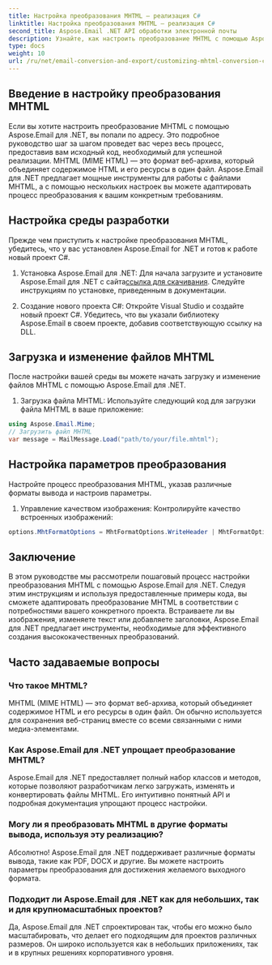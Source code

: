 ```yaml
---
title: Настройка преобразования MHTML — реализация C#
linktitle: Настройка преобразования MHTML — реализация C#
second_title: Aspose.Email .NET API обработки электронной почты
description: Узнайте, как настроить преобразование MHTML с помощью Aspose.Email для .NET. Пошаговое руководство с исходным кодом C#.
type: docs
weight: 10
url: /ru/net/email-conversion-and-export/customizing-mhtml-conversion-csharp-implementation/
---
```


## Введение в настройку преобразования MHTML

Если вы хотите настроить преобразование MHTML с помощью Aspose.Email для .NET, вы попали по адресу. Это подробное руководство шаг за шагом проведет вас через весь процесс, предоставив вам исходный код, необходимый для успешной реализации. MHTML (MIME HTML) — это формат веб-архива, который объединяет содержимое HTML и его ресурсы в один файл. Aspose.Email для .NET предлагает мощные инструменты для работы с файлами MHTML, а с помощью нескольких настроек вы можете адаптировать процесс преобразования к вашим конкретным требованиям.

## Настройка среды разработки

Прежде чем приступить к настройке преобразования MHTML, убедитесь, что у вас установлен Aspose.Email for .NET и готов к работе новый проект C#.

1. Установка Aspose.Email для .NET:
Для начала загрузите и установите Aspose.Email для .NET с сайта[ссылка для скачивания](https://releases.aspose.com/email/net). Следуйте инструкциям по установке, приведенным в документации.

2. Создание нового проекта C#:
Откройте Visual Studio и создайте новый проект C#. Убедитесь, что вы указали библиотеку Aspose.Email в своем проекте, добавив соответствующую ссылку на DLL.

## Загрузка и изменение файлов MHTML

После настройки вашей среды вы можете начать загрузку и изменение файлов MHTML с помощью Aspose.Email для .NET.

1. Загрузка файла MHTML:
Используйте следующий код для загрузки файла MHTML в ваше приложение:

```csharp
using Aspose.Email.Mime;
// Загрузить файл MHTML
var message = MailMessage.Load("path/to/your/file.mhtml");
```

## Настройка параметров преобразования

Настройте процесс преобразования MHTML, указав различные форматы вывода и настроив параметры.

1. Управление качеством изображения:
Контролируйте качество встроенных изображений:

```csharp
options.MhtFormatOptions = MhtFormatOptions.WriteHeader | MhtFormatOptions.HideExtraPrintHeader;
```

## Заключение

В этом руководстве мы рассмотрели пошаговый процесс настройки преобразования MHTML с помощью Aspose.Email для .NET. Следуя этим инструкциям и используя предоставленные примеры кода, вы сможете адаптировать преобразование MHTML в соответствии с потребностями вашего конкретного проекта. Встраиваете ли вы изображения, изменяете текст или добавляете заголовки, Aspose.Email для .NET предлагает инструменты, необходимые для эффективного создания высококачественных преобразований.

## Часто задаваемые вопросы

### Что такое MHTML?

MHTML (MIME HTML) — это формат веб-архива, который объединяет содержимое HTML и его ресурсы в один файл. Он обычно используется для сохранения веб-страниц вместе со всеми связанными с ними медиа-элементами.

### Как Aspose.Email для .NET упрощает преобразование MHTML?

Aspose.Email для .NET предоставляет полный набор классов и методов, которые позволяют разработчикам легко загружать, изменять и конвертировать файлы MHTML. Его интуитивно понятный API и подробная документация упрощают процесс настройки.

### Могу ли я преобразовать MHTML в другие форматы вывода, используя эту реализацию?

Абсолютно! Aspose.Email для .NET поддерживает различные форматы вывода, такие как PDF, DOCX и другие. Вы можете настроить параметры преобразования для достижения желаемого выходного формата.

### Подходит ли Aspose.Email для .NET как для небольших, так и для крупномасштабных проектов?

Да, Aspose.Email для .NET спроектирован так, чтобы его можно было масштабировать, что делает его подходящим для проектов различных размеров. Он широко используется как в небольших приложениях, так и в крупных решениях корпоративного уровня.